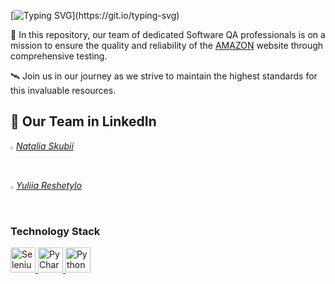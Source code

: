 

<img src="https://encrypted-tbn0.gstatic.com/images?q=tbn:ANd9GcSEXsWZDZ_ze_rELgdRYwsNU24CYqIcJRxpdQ&amp;s" class="sFlh5c FyHeAf" alt="A very brief history of Amazon: the everything store" jsname="JuXqh" style="max-width: 1920px; width: 402px; height: 226px; margin: 0px; position: absolute; visibility: hidden;" data-ilt="1728498555977">



[![Typing SVG](https://readme-typing-svg.herokuapp.com?color=300000&size=21&multiline=true&width=700&lines=WELCOME+TO+AMAZON+TESTING+PROJECT!)](https://git.io/typing-svg)

🚀 In this repository, our team of dedicated Software QA professionals is on a mission to ensure the quality and reliability of the [AMAZON](https://www.amazon.com/) website through comprehensive testing.

🛰️ Join us in our journey as we strive to maintain the highest standards for this invaluable resources.
## 🚀 Our Team in LinkedIn

<code><img width="1%" src="https://github.com/user-attachments/assets/d8634330-234a-4e0e-b163-b8859a1b66bf"></code>
_[Natalia Skubii](https://www.linkedin.com/in/natalia-skubii/)_

<code><img width="1%" src="https://github.com/user-attachments/assets/d8634330-234a-4e0e-b163-b8859a1b66bf"></code>
_[Yuliia Reshetylo](https://www.linkedin.com/in//)_


### Technology Stack
<a href="https://www.jetbrains.com/idea/">
    <img src="https://seeklogo.com/images/S/selenium-logo-DB9103D7CF-seeklogo.com.png" width="40" height="40"  alt="Selenium"/>
</a>
<a href="https://www.jetbrains.com/idea/">
    <img src="https://blog.jetbrains.com/wp-content/uploads/2019/01/pycharm_icon.svg" width="40" height="40"  alt="PyCharm"/>
</a>
<a href="https://www.jetbrains.com/idea/">
    <img src="https://upload.wikimedia.org/wikipedia/commons/thumb/0/0a/Python.svg/270px-Python.svg.png" width="40" height="40"  alt="Python"/>
</a>
